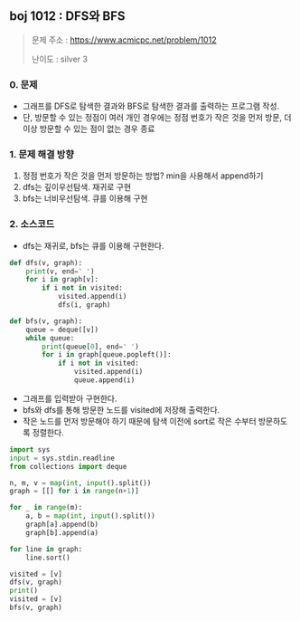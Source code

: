 ## boj 1012 : DFS와 BFS
> 문제 주소 : https://www.acmicpc.net/problem/1012
>
> 난이도 : silver 3

### 0. 문제
- 그래프를 DFS로 탐색한 결과와 BFS로 탐색한 결과를 출력하는 프로그램 작성.
- 단, 방문할 수 있는 정점이 여러 개인 경우에는 정점 번호가 작은 것을 먼저 방문, 더 이상 방문할 수 있는 점이 없는 경우 종료

### 1. 문제 해결 방향
1. 정점 번호가 작은 것을 먼저 방문하는 방법? min을 사용해서 append하기
2. dfs는 깊이우선탐색. 재귀로 구현
3. bfs는 너비우선탐색. 큐를 이용해 구현

### 2. 소스코드
- dfs는 재귀로, bfs는 큐를 이용해 구현한다.
```python
def dfs(v, graph):
    print(v, end=' ')
    for i in graph[v]:
        if i not in visited:
            visited.append(i)
            dfs(i, graph)

def bfs(v, graph):
    queue = deque([v])
    while queue:
        print(queue[0], end=' ')
        for i in graph[queue.popleft()]:
            if i not in visited:
                visited.append(i)
                queue.append(i)
```

- 그래프를 입력받아 구현한다.
- bfs와 dfs를 통해 방문한 노드를 visited에 저장해 출력한다.
- 작은 노드를 먼저 방문해야 하기 때문에 탐색 이전에 sort로 작은 수부터 방문하도록 정렬한다.
```python
import sys
input = sys.stdin.readline
from collections import deque

n, m, v = map(int, input().split())
graph = [[] for i in range(n+1)]

for _ in range(m):
    a, b = map(int, input().split())
    graph[a].append(b)
    graph[b].append(a)

for line in graph:
    line.sort()

visited = [v]
dfs(v, graph)
print()
visited = [v]
bfs(v, graph)
```